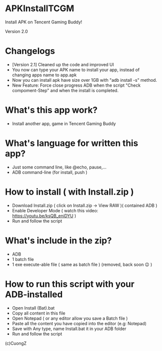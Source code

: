 ﻿# APKInstallTCGM
Install APK on Tencent Gaming Buddy!

Version 2.0

# Changelogs
+ [Version 2.1] Cleaned up the code and improved UI 
+ You now can type your APK name to install your app, instead of changing apps name to app.apk
+ Now you can install apk have size over 1GB with "adb install -s" method.
+ New Feature: Force close progress ADB when the script "Check compoment-Step" and when the install is completed.

# What's this app work?
+ Install another app, game in Tencent Gaming Buddy
# What's language for written this app?
+ Just some command line, like @echo, pause,...
+ ADB command-line (for install, push )


# How to install ( with Install.zip )
+ Download Install.zip ( click on Install.zip -> View RAW )( contained ADB )
+ Enable Developer Mode ( watch this video: https://youtu.be/ksQB_eniDYU )
+ Run and follow the script
# What's include in the zip?
+ ADB
+ 1 batch file
+ 1 exe execute-able file ( same as batch file ) (removed, back soon 😉 )


# How to run this script with your ADB-installed
+ Open Install (Bat).bat
+ Copy all content in this file
+ Open Notepad ( or any editor allow you save a Batch file )
+ Paste all the content you have copied into the editor (e.g: Notepad)
+ Save with Any type, name Install.bat it in your ADB folder
+ Run and follow the script


(c)CuongZ

